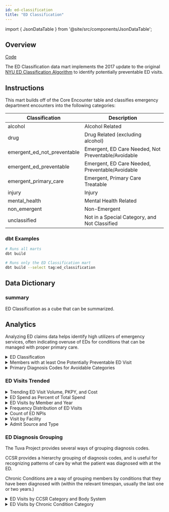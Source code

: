 ```yaml
---
id: ed-classification
title: "ED Classification"
---
```


import { JsonDataTable } from '@site/src/components/JsonDataTable';

## Overview

[Code](https://github.com/tuva-health/tuva/tree/main/models/ed_classification)

The ED Classification data mart implements the 2017 update to the original 
[NYU ED Classification Algorithm](https://wagner.nyu.edu/faculty/billings/nyued-background) to identify potentially preventable 
ED visits.

## Instructions

This mart builds off of the Core Encounter table and classifies 
emergency department encounters into the following categories:

|Classification| Description    |
|----|----------------|
|alcohol|Alcohol Related|
|drug|Drug Related (excluding alcohol)|
|emergent_ed_not_preventable|Emergent, ED Care Needed, Not Preventable/Avoidable|
|emergent_ed_preventable|Emergent, ED Care Needed, Preventable/Avoidable|
|emergent_primary_care|Emergent, Primary Care Treatable|
|injury|Injury|
|mental_health|Mental Health Related|
|non_emergent|Non-Emergent|
|unclassified|Not in a Special Category, and Not Classified|

### dbt Examples

```bash
# Runs all marts
dbt build

# Runs only the ED Classification mart
dbt build --select tag:ed_classification
```

## Data Dictionary

### summary

ED Classification as a cube that can be summarized.

<JsonDataTable  jsonPath="nodes.model\.the_tuva_project\.ed_classification__summary.columns"  />

## Analytics

Analyzing ED claims data helps identify high utilizers of emergency services, 
often indicating overuse of EDs for conditions that can be managed with proper 
primary care. 

<details>
  <summary>ED Classification</summary>

```sql
select 
      coalesce(s.ed_classification_description,'Not Classified') as ed_classification_category
    , count(*) as visit_count
    , sum(cast(e.paid_amount as decimal(18,2))) as paid_amount
    , cast(sum(e.paid_amount)/count(*) as decimal(18,2))as paid_per_visit
from core.encounter e
    left join ed_classification.summary s 
        on e.encounter_id = s.encounter_id
group by coalesce(s.ed_classification_description,'Not Classified')
order by visit_count desc;
```
</details>

<details>
  <summary>Members with at least One Potentially Preventable ED Visit</summary>

```sql
with encounter as (
    select
          e.patient_id
        , left(year_month,4) as year_nbr
        , data_source
        , count(distinct e.encounter_id) as potentially_preventable
        , sum(e.paid_amount) as paid_amount
    from core.encounter e
    inner join ed_classification.summary s
        on e.encounter_id = s.encounter_id
    where ed_classification_description in (
          'Emergent, Primary Care Treatable'
        , 'Non-Emergent'
        , 'Emergent, ED Care Needed, Preventable/Avoidable')
    group by
          e.patient_id
        , data_source
        , left(year_month,4)
)

, member_year as (
    select distinct
          data_source
        , left(year_month,4) as year_nbr
        , patient_id
    from financial_pmpm.pmpm_prep pmpm
)

select
    my.data_source
    ,my.year_nbr
    ,sum(case when enc.potentially_preventable >=1 then 1 else 0 end) as members_with_potentially_preventable
    ,count(*) as total_members
    ,sum(case when enc.potentially_preventable >=1 then 1 else 0 end)/count(*) as potentially_preventable_percent_of_total
    ,sum(enc.paid_amount)/sum(enc.potentially_preventable) as avg_cost_potentially_preventable
from member_year as my
    left join encounter as enc
        on my.year_nbr = enc.year_nbr
        and enc.data_source = my.data_source
        and enc.patient_id = my.patient_id
group by
      my.data_source
    , my.year_nbr;
```
</details>

<details>
  <summary>Primary Diagnosis Codes for Avoidable Categories</summary>

```sql
select
      coalesce(s.ed_classification_description,'Not Classified') as ed_classification_category
    , e.primary_diagnosis_code
    , e.primary_diagnosis_description
    , count(*) as visit_count
    , sum(cast(e.paid_amount as decimal(18,2))) as paid_amount
    , cast(sum(e.paid_amount)/count(*) as decimal(18,2))as paid_per_visit
from core.encounter e
    left join ed_classification.summary s
        on e.encounter_id = s.encounter_id
where ed_classification_description in (
      'Emergent, Primary Care Treatable'
    , 'Non-Emergent'
    , 'Emergent, ED Care Needed, Preventable/Avoidable')
group by
      coalesce(s.ed_classification_description,'Not Classified')
    , e.primary_diagnosis_code
    , e.primary_diagnosis_description
order by
      ed_classification_category
    , visit_count desc;
```
</details>

### ED Visits Trended
<details>
  <summary>Trending ED Visit Volume, PKPY, and Cost</summary>

```sql
with ed as (
    select
          data_source
        , TO_CHAR(encounter_end_date, 'YYYYMM') AS year_month
        , COUNT(*) AS ed_visits
        , AVG(paid_amount) as avg_paid_amount
        , sum(paid_amount) as total_paid_amount
    from core.encounter
    where encounter_type = 'emergency department'
    group by
          data_source
        , TO_CHAR(encounter_end_date, 'YYYYMM')
)

, member_months as (
    select
          data_source
        , year_month
        , count(1) as member_months
    from financial_pmpm.member_months
    group by
          data_source
        , year_month
)

select
      a.data_source
    , a.year_month
    , b.member_months
    , ed_visits
    , cast(ed_visits / member_months * 12000 as decimal(18,2)) as ed_visits_pkpy
    , cast(avg_paid_amount as decimal(18,2)) as avg_paid_amount
    , cast(total_paid_amount as decimal(18,2))as ed_total_paid_amount
from  member_months b
left join ed a
  on a.year_month = b.year_month
  and a.data_source = b.data_source
order by
      a.data_source
    , a.year_month;
```
</details>

<details>
  <summary>ED Spend as Percent of Total Spend</summary>

```sql
select
      data_source
    , year_month
    , sum(emergency_department_paid) as ed_paid
    , sum(total_paid) as total_paid
    , cast(sum(emergency_department_paid) as decimal(18,2))/cast(sum(total_paid) as decimal(18,2)) as ed_percent_of_total_paid
from financial_pmpm.pmpm_prep
group by
      data_source
    , year_month
order by
      data_source
    , year_month;
```
</details>

<details>
  <summary>ED Visits by Member and Year</summary>

```sql
select
      data_source
    , year_month
    , sum(emergency_department_paid) as ed_paid
    , sum(total_paid) as total_paid
    , cast(sum(emergency_department_paid) as decimal(18,2))/cast(sum(total_paid) as decimal(18,2)) as ed_percent_of_total_paid
from financial_pmpm.pmpm_prep
group by
     data_source
    , year_month
order by
      data_source
    , year_month;
```
</details>

<details>
  <summary>Frequency Distribution of ED Visits</summary>

```sql
with visits as (
    select
          data_source
        , patient_id
        , count(*) as ed_visits
    from core.encounter
    where encounter_type = 'emergency department'
    group by
          data_source
        , patient_id
)

, members as (
    select distinct
          patient_id
        , data_source
    from financial_pmpm.member_months
)

, members_total as (
    select count(*) as total_member_count
    from members
)

, members_with_visits as (
    select
          m.patient_id
        , m.data_source
        , coalesce(v.ed_visits,0) as ed_visits
    from members m
        left join visits v
            on m.patient_id = v.patient_id
            and m.data_source = v.data_source
)

select
      ed_visits
    , count(*) as member_count
    , count(*) / cast(max(total_member_count) as real) as percent_of_total_members
from members_with_visits
cross join members_total
group by ed_visits
order by ed_visits;
```
</details>

<details>
  <summary>Count of ED NPIs</summary>

```sql
select 
      data_source
    , count(distinct facility_id) as ed_facilities_count
from core.encounter e
where encounter_type = 'emergency department'
group by data_source
order by ed_facilities_count desc;
```
</details>

<details>
  <summary>Visit by Facility</summary>

```sql
select
     facility_id
    , count(*) AS ed_visits
    , sum(cast(e.paid_amount as decimal(18,2))) as paid_amount
    , cast(sum(e.paid_amount)/count(*) as decimal(18,2))as paid_per_visit
from core.encounter e
where encounter_type = 'emergency department'
group by facility_id
order by ed_visits desc;
```
</details>

<details>
  <summary>Admit Source and Type</summary>

```sql
select
      admit_source_code
    , admit_source_description
    , admit_type_code
    , admit_type_description
    , count(*) AS ed_visits
    , sum(cast(e.paid_amount as decimal(18,2))) as paid_amount
    , cast(sum(e.paid_amount)/count(*) as decimal(18,2))as paid_per_visit
from core.encounter e
where encounter_type = 'emergency department'
group by
      admit_source_code
    , admit_source_description
    , admit_type_code
    , admit_type_description
order by ed_visits desc;
```
</details>

### ED Diagnosis Grouping
The Tuva Project provides several ways of grouping diagnosis codes.

CCSR provides a hierarchy grouping of diagnosis codes, and is useful for 
recognizing patterns of care by what the patient was diagnosed with at the ED.

Chronic Conditions are a way of grouping members by conditions that they have 
been diagnosed with (within the relevant timespan, usually the last one or 
two years.)

<details>
  <summary>ED Visits by CCSR Category and Body System</summary>

```sql
select
      p.ccsr_category
    , p.ccsr_category_description
    , p.ccsr_parent_category
    , b.body_system
    , count(*) as visit_count
    , sum(cast(e.paid_amount as decimal(18,2))) as paid_amount
    , cast(sum(e.paid_amount)/count(*) as decimal(18,2))as paid_per_visit
from core.encounter e
    left join ccsr.dx_vertical_pivot p
        on e.primary_diagnosis_code = p.Code
        and p.ccsr_category_rank = 1
    left join ccsr._value_set_dxccsr_v2023_1_body_systems b
        on p.ccsr_parent_category = b.ccsr_parent_category
group by
      p.ccsr_category
    , p.ccsr_category_description
    , p.ccsr_parent_category
    , b.body_system
order by visit_count desc;
```
</details>

<details>
  <summary>ED Visits by Chronic Condition Category</summary>

Since members often have more than one chronic condition, encounters are duplicated for each chronic condition causing the total amount to be inflated. The division of encounters by chronic condition is useful for comparision across disease states, and less so from the total standpoint.

```sql
with chronic_condition_members as (
    select distinct
    patient_id
    from chronic_conditions.tuva_chronic_conditions_long
)

, chronic_conditions as (
    select patient_id
    , condition
    from chronic_conditions.tuva_chronic_conditions_long

    union

    select p.patient_id
    , 'No Chronic Conditions' as condition
    from core.patient p
        left join chronic_condition_members ccm
            on p.patient_id=ccm.patient_id
    where ccm.patient_id is null
)

select
      cc.condition
    , count(*) as visit_count
    , sum(cast(e.paid_amount as decimal(18,2))) as paid_amount
    , cast(sum(e.paid_amount)/count(*) as decimal(18,2))as paid_per_visit
from core.encounter e
    left join chronic_conditions cc
        on e.patient_id = cc.patient_id
where encounter_type = 'emergency department'
group by cc.condition
order by visit_count desc;
```
</details>

